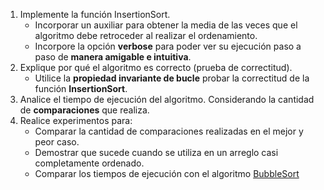 1. Implemente la función InsertionSort.
    * Incorporar un auxiliar para obtener la media de las veces que el algoritmo debe retroceder al realizar el ordenamiento.  
    * Incorpore la opción **verbose** para poder ver su ejecución paso a paso de **manera amigable e intuitiva**.
2. Explique por qué el algoritmo es correcto (prueba de correctitud).  
    * Utilice la **propiedad invariante de bucle** probar la correctitud de la función **InsertionSort**.
3. Analice el tiempo de ejecución del algoritmo. Considerando la cantidad de **comparaciones** que realiza.
4. Realice experimentos para:  
    * Comparar la cantidad de comparaciones realizadas en el mejor y peor caso.
    * Demostrar que sucede cuando se utiliza en un arreglo casi completamente ordenado.
    * Comparar los tiempos de ejecución con el algoritmo [BubbleSort](https://github.com/rilianx/ADA/blob/main/Gu%C3%ADas%20para%20Informes/Ejemplo-Informe-BubbleSort.ipynb)

